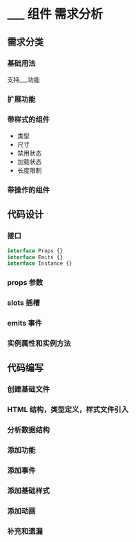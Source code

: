 # ___ 组件 需求分析
## 需求分类
### 基础用法
支持___功能
### 扩展功能
### 带样式的组件
- 类型
- 尺寸
- 禁用状态
- 加载状态
- 长度限制
### 带操作的组件
## 代码设计
### 接口
```ts
interface Props {}
interface Emits {}
interface Instance {}
```
### props 参数
### slots 插槽
### emits 事件
### 实例属性和实例方法
## 代码编写
### 创建基础文件
### HTML 结构，类型定义，样式文件引入
### 分析数据结构
### 添加功能
### 添加事件
### 添加基础样式
### 添加动画
### 补充和遗漏